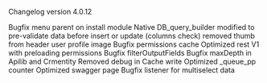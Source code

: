 Changelog version 4.0.12
 
Bugfix menu parent on install module
Native DB_query_builder modified to pre-validate data before insert or update (columns check)
removed thumb from header user profile image
Bugfix permissions cache
Optimized rest V1 with preloading permissions
Bugfix filterOutputFields
Bugfix maxDepth in Apilib and Crmentity
Removed debug in Cache write
Optimized _queue_pp counter
Optimized swagger page
Bugfix listener for multiselect data
